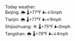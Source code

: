 Today weather:  
Beijing: 🌦 🌡️+77°F 🌬️↓0mph  
Tianjin: 🌦 🌡️+77°F 🌬️↙9mph  
Shijiazhuang: ☀️ 🌡️+75°F 🌬️0mph  
Tangshan: 🌦 🌡️+79°F 🌬️↓4mph  
